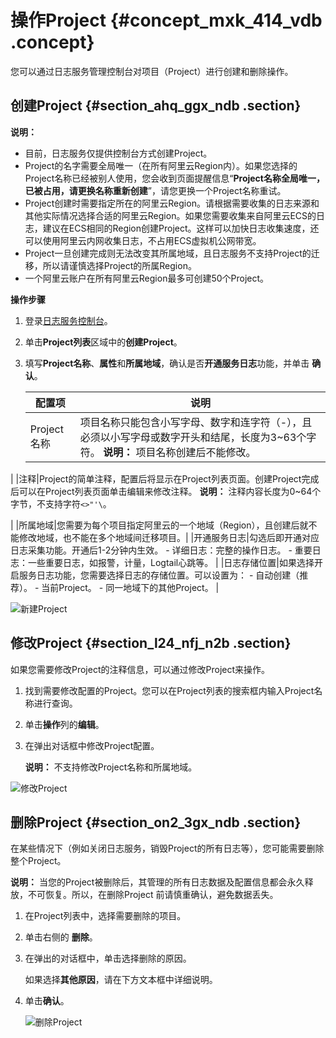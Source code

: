 # 操作Project {#concept_mxk_414_vdb .concept}

您可以通过日志服务管理控制台对项目（Project）进行创建和删除操作。

## 创建Project {#section_ahq_ggx_ndb .section}

**说明：** 

-   目前，日志服务仅提供控制台方式创建Project。
-   Project的名字需要全局唯一（在所有阿里云Region内）。如果您选择的Project名称已经被别人使用，您会收到页面提醒信息“**Project名称全局唯一，已被占用，请更换名称重新创建**”，请您更换一个Project名称重试。
-   Project创建时需要指定所在的阿里云Region。请根据需要收集的日志来源和其他实际情况选择合适的阿里云Region。如果您需要收集来自阿里云ECS的日志，建议在ECS相同的Region创建Project。这样可以加快日志收集速度，还可以使用阿里云内网收集日志，不占用ECS虚拟机公网带宽。
-   Project一旦创建完成则无法改变其所属地域，且日志服务不支持Project的迁移，所以请谨慎选择Project的所属Region。
-   一个阿里云账户在所有阿里云Region最多可创建50个Project。

 **操作步骤** 

1.  登录[日志服务控制台](https://sls.console.aliyun.com)。
2.  单击**Project列表**区域中的**创建Project**。
3.  填写**Project名称**、**属性**和**所属地域**，确认是否**开通服务日志**功能，并单击 **确认**。

    |配置项|说明|
    |---|--|
    |Project名称|项目名称只能包含小写字母、数字和连字符（-），且必须以小写字母或数字开头和结尾，长度为3~63个字符。 **说明：** 项目名称创建后不能修改。

 |
    |注释|Project的简单注释，配置后将显示在Project列表页面。创建Project完成后可以在Project列表页面单击编辑来修改注释。 **说明：** 注释内容长度为0~64个字节，不支持字符`<>"'\`。

 |
    |所属地域|您需要为每个项目指定阿里云的一个地域（Region），且创建后就不能修改地域，也不能在多个地域间迁移项目。|
    |开通服务日志|勾选后即开通对应日志采集功能。开通后1-2分钟内生效。     -   详细日志：完整的操作日志。
    -   重要日志：一些重要日志，如报警，计量，Logtail心跳等。
 |
    |日志存储位置|如果选择开启服务日志功能，您需要选择日志的存储位置。可以设置为：     -   自动创建（推荐）。
    -   当前Project。
    -   同一地域下的其他Project。
 |


![新建Project](images/7306_zh-CN.png "创建Project")

## 修改Project {#section_l24_nfj_n2b .section}

如果您需要修改Project的注释信息，可以通过修改Project来操作。

1.  找到需要修改配置的Project。您可以在Project列表的搜索框内输入Project名称进行查询。
2.  单击**操作**列的**编辑**。
3.  在弹出对话框中修改Project配置。

    **说明：** 不支持修改Project名称和所属地域。


![修改Project](images/7305_zh-CN.png "修改Project")

## 删除Project {#section_on2_3gx_ndb .section}

在某些情况下（例如关闭日志服务，销毁Project的所有日志等），您可能需要删除整个Project。

**说明：** 当您的Project被删除后，其管理的所有日志数据及配置信息都会永久释放，不可恢复。所以，在删除Project 前请慎重确认，避免数据丢失。

1.  在Project列表中，选择需要删除的项目。
2.  单击右侧的 **删除**。
3.  在弹出的对话框中，单击选择删除的原因。

    如果选择**其他原因**，请在下方文本框中详细说明。

4.  单击**确认**。

    ![删除Project](http://static-aliyun-doc.oss-cn-hangzhou.aliyuncs.com/assets/img/13023/15640196442574_zh-CN.png)


